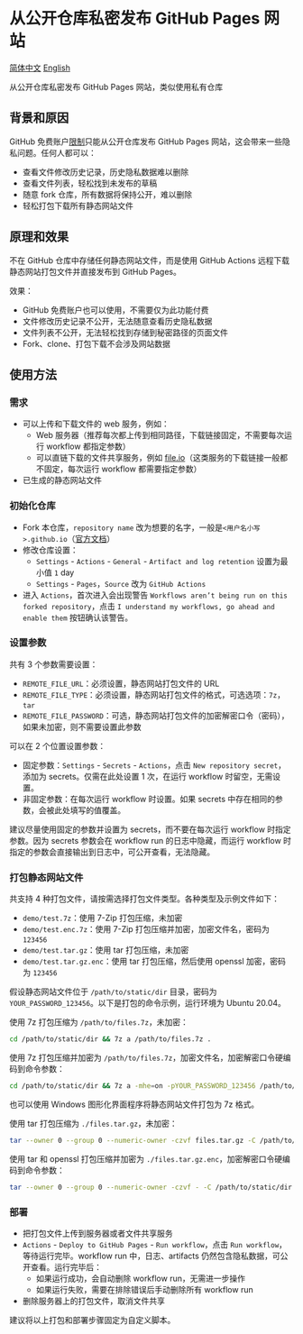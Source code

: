 # 从公开仓库私密发布 GitHub Pages 网站

[简体中文](./Readme.md) [English](./Readme.en.md)

从公开仓库私密发布 GitHub Pages 网站，类似使用私有仓库

## 背景和原因

GitHub 免费账户[限制](https://github.com/pricing)只能从公开仓库发布 GitHub Pages 网站，这会带来一些隐私问题。任何人都可以：

- 查看文件修改历史记录，历史隐私数据难以删除
- 查看文件列表，轻松找到未发布的草稿
- 随意 fork 仓库，所有数据将保持公开，难以删除
- 轻松打包下载所有静态网站文件

## 原理和效果

不在 GitHub 仓库中存储任何静态网站文件，而是使用 GitHub Actions 远程下载静态网站打包文件并直接发布到 GitHub Pages。

效果：

- GitHub 免费账户也可以使用，不需要仅为此功能付费
- 文件修改历史记录不公开，无法随意查看历史隐私数据
- 文件列表不公开，无法轻松找到存储到秘密路径的页面文件
- Fork、clone、打包下载不会涉及网站数据

## 使用方法

### 需求

- 可以上传和下载文件的 web 服务，例如：
    - Web 服务器（推荐每次都上传到相同路径，下载链接固定，不需要每次运行 workflow 都指定参数）
    - 可以直链下载的文件共享服务，例如 [file.io](https://www.file.io/)（这类服务的下载链接一般都不固定，每次运行 workflow 都需要指定参数）
- 已生成的静态网站文件

### 初始化仓库

- Fork 本仓库，`repository name` 改为想要的名字，一般是`<用户名小写>.github.io`（[官方文档](https://docs.github.com/cn/pages/getting-started-with-github-pages/about-github-pages)）
- 修改仓库设置：
    - `Settings` - `Actions` - `General` - `Artifact and log retention` 设置为最小值 `1` day
    - `Settings` - `Pages`，`Source` 改为 `GitHub Actions`
- 进入 `Actions`，首次进入会出现警告 `Workflows aren’t being run on this forked repository`，点击 `I understand my workflows, go ahead and enable them` 按钮确认该警告。

### 设置参数

共有 3 个参数需要设置：

- `REMOTE_FILE_URL`：必须设置，静态网站打包文件的 URL
- `REMOTE_FILE_TYPE`：必须设置，静态网站打包文件的格式，可选选项：`7z`，`tar`
- `REMOTE_FILE_PASSWORD`：可选，静态网站打包文件的加密解密口令（密码），如果未加密，则不需要设置此参数

可以在 2 个位置设置参数：

- 固定参数：`Settings` - `Secrets` - `Actions`，点击 `New repository secret`，添加为 secrets。仅需在此处设置 1 次，在运行 workflow 时留空，无需设置。
- 非固定参数：在每次运行 workflow 时设置。如果 secrets 中存在相同的参数，会被此处填写的值覆盖。

建议尽量使用固定的参数并设置为 secrets，而不要在每次运行 workflow 时指定参数。因为 secrets 参数会在 workflow run 的日志中隐藏，而运行 workflow 时指定的参数会直接输出到日志中，可公开查看，无法隐藏。

### 打包静态网站文件

共支持 4 种打包文件，请按需选择打包文件类型。各种类型及示例文件如下：

- `demo/test.7z`：使用 7-Zip 打包压缩，未加密
- `demo/test.enc.7z`：使用 7-Zip 打包压缩并加密，加密文件名，密码为 `123456`
- `demo/test.tar.gz`：使用 tar 打包压缩，未加密
- `demo/test.tar.gz.enc`：使用 tar 打包压缩，然后使用 openssl 加密，密码为 `123456`

假设静态网站文件位于 `/path/to/static/dir` 目录，密码为 `YOUR_PASSWORD_123456`。以下是打包的命令示例，运行环境为 Ubuntu 20.04。

使用 7z 打包压缩为 `/path/to/files.7z`，未加密：

```bash
cd /path/to/static/dir && 7z a /path/to/files.7z .
```

使用 7z 打包压缩并加密为 `/path/to/files.7z`，加密文件名，加密解密口令硬编码到命令参数：

```bash
cd /path/to/static/dir && 7z a -mhe=on -pYOUR_PASSWORD_123456 /path/to/files.7z .
```

也可以使用 Windows 图形化界面程序将静态网站文件打包为 7z 格式。

使用 tar 打包压缩为 `./files.tar.gz`，未加密：

```bash
tar --owner 0 --group 0 --numeric-owner -czvf files.tar.gz -C /path/to/static/dir .
```

使用 tar 和 openssl 打包压缩并加密为 `./files.tar.gz.enc`，加密解密口令硬编码到命令参数：

```bash
tar --owner 0 --group 0 --numeric-owner -czvf - -C /path/to/static/dir . | openssl enc -aes-256-cbc -pbkdf2 -pass pass:YOUR_PASSWORD_123456 -in - -out files.tar.gz.enc
```

### 部署

- 把打包文件上传到服务器或者文件共享服务
- `Actions` - `Deploy to GitHub Pages` - `Run workflow`，点击 `Run workflow`，等待运行完毕。workflow run 中，日志、artifacts 仍然包含隐私数据，可公开查看。运行完毕后：
    - 如果运行成功，会自动删除 workflow run，无需进一步操作
    - 如果运行失败，需要在排除错误后手动删除所有 workflow run
- 删除服务器上的打包文件，取消文件共享

建议将以上打包和部署步骤固定为自定义脚本。
